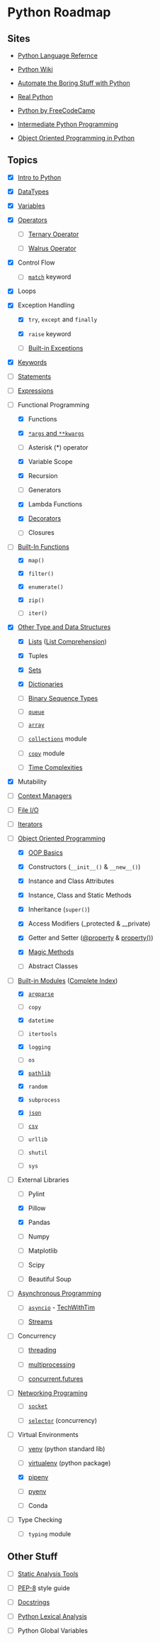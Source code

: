 # Python Roadmap

## Sites

- [Python Language Refernce](https://docs.python.org/3/reference/)

- [Python Wiki](https://wiki.python.org/moin/)

- [Automate the Boring Stuff with Python](https://automatetheboringstuff.com/)

- [Real Python](https://realpython.com/)

- [Python by FreeCodeCamp](https://www.youtube.com/playlist?list=PLWKjhJtqVAbnqBxcdjVGgT3uVR10bzTEB)

- [Intermediate Python Programming](https://www.youtube.com/watch?v=HGOBQPFzWKo)

- [Object Oriented Programming in Python](https://www.youtube.com/watch?v=Ej_02ICOIgs)

## Topics

- [x] [Intro to Python](https://automatetheboringstuff.com/2e/chapter1/)

- [x] [DataTypes](https://docs.python.org/3/library/stdtypes.html)

- [x] [Variables](https://realpython.com/python-variables/)

- [x] [Operators](https://docs.python.org/3/library/operator.html#mapping-operators-to-functions)

  - [ ] [Ternary Operator](https://docs.python.org/3/reference/expressions.html#conditional-expressions)

  - [ ] [Walrus Operator](https://realpython.com/python-walrus-operator/)

- [x] Control Flow

  - [ ] [`match`](https://docs.python.org/3/reference/compound_stmts.html#the-match-statement) keyword

- [x] Loops

- [x] Exception Handling

  - [x] `try`, `except` and `finally`

  - [x] `raise` keyword

  - [ ] [Built-in Exceptions](https://docs.python.org/3/library/exceptions.html#bltin-exceptions)

- [x] [Keywords](https://realpython.com/python-keywords/#python-keywords)

- [ ] [Statements](https://docs.python.org/3/reference/simple_stmts.html#the-assert-statement)

- [ ] [Expressions](https://docs.python.org/3/reference/expressions.html#displays-for-lists-sets-and-dictionaries)

- [ ] Functional Programming

  - [x] Functions

  - [x] [`*args` and `**kwargs`](https://realpython.com/python-kwargs-and-args/)

  - [ ] Asterisk (\*) operator

  - [x] Variable Scope

  - [x] Recursion

  - [ ] Generators

  - [x] Lambda Functions

  - [x] [Decorators](https://www.youtube.com/watch?v=FsAPt_9Bf3U)

  - [ ] Closures

- [ ] [Built-In Functions](https://docs.python.org/3/library/functions.html)

  - [x] `map()`

  - [x] `filter()`

  - [x] `enumerate()`

  - [x] `zip()`

  - [ ] `iter()`

- [x] [Other Type and Data Structures](https://docs.python.org/3/library/datatypes.html)

  - [x] [Lists](https://docs.python.org/3/tutorial/datastructures.html#more-on-lists) ([List Comprehension](https://docs.python.org/3/reference/expressions.html#displays-for-lists-sets-and-dictionaries))

  - [x] Tuples

  - [x] [Sets](https://docs.python.org/3/library/stdtypes.html#set-types-set-frozenset)

  - [x] [Dictionaries](https://docs.python.org/3/library/stdtypes.html#mapping-types-dict)

  - [ ] [Binary Sequence Types](https://docs.python.org/3/library/stdtypes.html#binary-sequence-types-bytes-bytearray-memoryview)

  - [ ] [`queue`](https://docs.python.org/3/library/queue.html)

  - [ ] [`array`](https://docs.python.org/3/library/array.html)

  - [ ] [`collections`](https://docs.python.org/3/library/collections.html) module

  - [ ] [`copy`](https://docs.python.org/3/library/copy.html) module

  - [ ] [Time Complexities](https://wiki.python.org/moin/TimeComplexity)

- [x] Mutability

- [ ] [Context Managers](https://realpython.com/python-with-statement/)

- [ ] [File I/O](https://www.w3schools.com/python/python_ref_file.asp)

- [ ] [Iterators](https://docs.python.org/3/library/stdtypes.html#iterator-types)

- [ ] [Object Oriented Programming](https://docs.python.org/3/reference/datamodel.html)

  - [x] [OOP Basics](https://realpython.com/python3-object-oriented-programming/)

  - [x] Constructors (`__init__()` & `__new__()`)

  - [x] Instance and Class Attributes

  - [x] Instance, Class and Static Methods

  - [x] Inheritance (`super()`)

  - [x] Access Modifiers (\_protected & \_\_private)

  - [x] Getter and Setter ([@property](https://docs.python.org/3/library/functions.html#property) & [property()](https://stackoverflow.com/questions/17330160/how-does-the-property-decorator-work-in-python))

  - [x] [Magic Methods](https://docs.python.org/3/reference/datamodel.html#special-method-names)

  - [ ] Abstract Classes

- [ ] [Built-in Modules](https://docs.python.org/3/library/) ([Complete Index](https://docs.python.org/3/py-modindex.html))

  - [x] [`argparse`](https://docs.python.org/3/library/argparse.html)

  - [ ] `copy`

  - [x] `datetime`

  - [ ] `itertools`

  - [x] `logging`

  - [ ] `os`

  - [x] [`pathlib`](https://docs.python.org/3/library/pathlib.html)

  - [x] `random`

  - [x] `subprocess`

  - [x] [`json`](https://docs.python.org/3/library/json.html)

  - [ ] [`csv`](https://docs.python.org/3/library/csv.html)

  - [ ] `urllib`

  - [ ] `shutil`

  - [ ] `sys`

- [ ] External Libraries

  - [ ] Pylint

  - [x] Pillow

  - [x] Pandas

  - [ ] Numpy

  - [ ] Matplotlib

  - [ ] Scipy

  - [ ] Beautiful Soup

- [ ] [Asynchronous Programming](https://docs.python.org/3/library/asyncio.html)

  - [ ] [`asyncio`](https://docs.python.org/3/library/asyncio-task.html#id3) - [TechWithTim](https://www.youtube.com/watch?v=t5Bo1Je9EmE)

  - [ ] [Streams](https://docs.python.org/3/library/asyncio-stream.html)

- [ ] Concurrency

  - [ ] [threading](https://docs.python.org/3/library/threading.html)

  - [ ] [multiprocessing](https://docs.python.org/3/library/multiprocessing.html)

  - [ ] [concurrent.futures](https://docs.python.org/3/library/concurrent.futures.html#module-concurrent.futures)

- [ ] [Networking Programing](https://docs.python.org/3/library/ipc.html)

  - [ ] [`socket`](https://realpython.com/python-sockets/)

  - [ ] [`selector`](https://docs.python.org/3/library/selectors.html) (concurrency)

- [ ] Virtual Environments

  - [ ] [venv](https://docs.python.org/3/library/venv.html) (python standard lib)

  - [ ] [virtualenv](https://virtualenv.pypa.io/en/latest/) (python package)

  - [x] [pipenv](https://realpython.com/pipenv-guide/)

  - [ ] [pyenv](https://github.com/pyenv/pyenv)

  - [ ] Conda

- [ ] Type Checking

  - [ ] `typing` module

## Other Stuff

- [ ] [Static Analysis Tools](https://luminousmen.com/post/python-static-analysis-tools)

- [ ] [PEP-8](https://www.python.org/dev/peps/pep-0008/) style guide

- [ ] [Docstrings](https://realpython.com/documenting-python-code/)

- [ ] [Python Lexical Analysis](https://docs.python.org/3/reference/lexical_analysis.html)

- [ ] Python Global Variables
